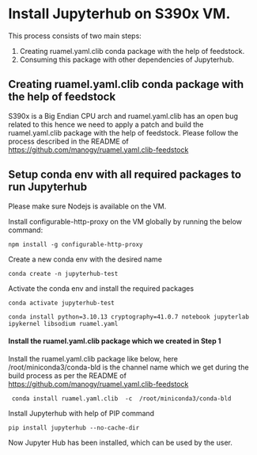 
Install Jupyterhub on S390x VM.
==================================

This process consists of two main steps: 
1. Creating ruamel.yaml.clib conda package with the help of feedstock.
2. Consuming this package with other dependencies of Jupyterhub.


## Creating ruamel.yaml.clib conda package with the help of feedstock 

S390x is a Big Endian CPU arch and ruamel.yaml.clib has an open bug related to this hence we need to apply a patch and build the ruamel.yaml.clib package with the help of feedstock. 
Please follow the process described in the README of  https://github.com/manogy/ruamel.yaml.clib-feedstock


## Setup conda env with all required packages to run Jupyterhub
Please make sure Nodejs is available on the VM.

Install configurable-http-proxy on the VM globally by running the below command:
```
npm install -g configurable-http-proxy
``` 
Create a new conda env with the desired name

```
conda create -n jupyterhub-test
```

Activate the conda env and install the required packages

```
conda activate jupyterhub-test 

conda install python=3.10.13 cryptography=41.0.7 notebook jupyterlab ipykernel libsodium ruamel.yaml
```


#### Install the ruamel.yaml.clib package which we created in Step 1 

Install the ruamel.yaml.clib package like below, here /root/miniconda3/conda-bld is the channel name which we get during the build process as per the README of https://github.com/manogy/ruamel.yaml.clib-feedstock

```
 conda install ruamel.yaml.clib  -c  /root/miniconda3/conda-bld
```

Install Jupyterhub with help of PIP command

```
pip install jupyterhub --no-cache-dir

```

Now Jupyter Hub has been installed, which can be used by the user. 


